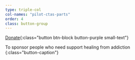 ```yaml
---
type: triple-col
col-names: "pilot-ctas-parts"
order: 4
class: button-group
---
```


[Donate](https://seekhealing.kindful.com/){:class="button btn-block button-purple small-text"}

To sponsor people who need support healing from addiction
{:class="button-caption"}